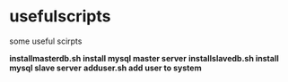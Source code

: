 # usefulscripts
some useful scirpts

**installmasterdb.sh install mysql master server**
**installslavedb.sh install mysql slave server**
**adduser.sh add user to system**
